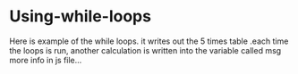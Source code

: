 # Using-while-loops

Here is example of the while loops. it writes out the 5 times table .each time the loops is run, another calculation is written into the variable called msg more info in js file...
